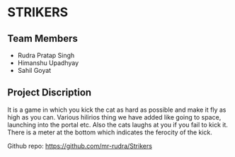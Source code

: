 # STRIKERS

## Team Members

* Rudra Pratap Singh
* Himanshu Upadhyay
* Sahil Goyat

## Project Discription

It is a game in which you kick the cat as hard as possible and make it fly
as high as you can.
Various hilirios thing we have added like going to space, launching into the portal etc.
Also the cats laughs at you if you fail to kick it.
There is a meter at the bottom which indicates the ferocity of the kick.


Github repo:
https://github.com/mr-rudra/Strikers
